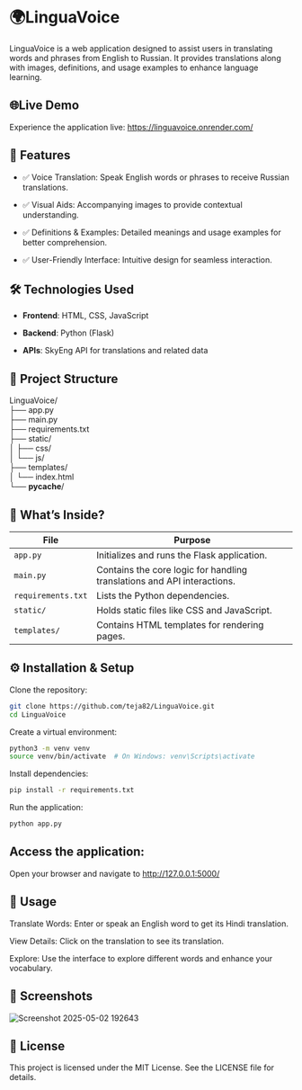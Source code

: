# **🌍LinguaVoice**
LinguaVoice is a web application designed to assist users in translating words and phrases from English to Russian. It provides translations along with images, definitions, and usage examples to enhance language learning.

## **🌐Live Demo**
Experience the application live: https://linguavoice.onrender.com/

## **🚀 Features**
- ✅ Voice Translation: Speak English words or phrases to receive Russian translations.

- ✅ Visual Aids: Accompanying images to provide contextual understanding.

- ✅ Definitions & Examples: Detailed meanings and usage examples for better comprehension.

- ✅ User-Friendly Interface: Intuitive design for seamless interaction.

## **🛠️ Technologies Used**
- **Frontend**: HTML, CSS, JavaScript

- **Backend**: Python (Flask)

- **APIs**: SkyEng API for translations and related data

## **📂 Project Structure**

LinguaVoice/<br>
├── app.py<br>
├── main.py<br>
├── requirements.txt<br>
├── static/<br>
│   ├── css/<br>
│   └── js/<br>
├── templates/<br>
│   └── index.html<br>
└── __pycache__/<br>

## 💼 **What’s Inside?**

| File                    | Purpose                                                                  |
|-------------------------|--------------------------------------------------------------------------|
| `app.py`                | Initializes and runs the Flask application.                              |
| `main.py`               | Contains the core logic for handling translations and API interactions.  |
| `requirements.txt`      | Lists the Python dependencies.                                           |
| `static/`               | Holds static files like CSS and JavaScript.                              |
| `templates/`            | Contains HTML templates for rendering pages.                             |

## **⚙️ Installation & Setup**
Clone the repository:

```bash
git clone https://github.com/teja82/LinguaVoice.git
cd LinguaVoice
```

Create a virtual environment:
```bash
python3 -m venv venv
source venv/bin/activate  # On Windows: venv\Scripts\activate
```

Install dependencies:
```bash
pip install -r requirements.txt
```

Run the application:
```bash
python app.py
```

## **Access the application:**
Open your browser and navigate to http://127.0.0.1:5000/

## **🧪 Usage**
Translate Words: Enter or speak an English word to get its Hindi translation.

View Details: Click on the translation to see its translation.

Explore: Use the interface to explore different words and enhance your vocabulary.

## **📸 Screenshots**
![Screenshot 2025-05-02 192643](https://github.com/user-attachments/assets/0c96ef91-b302-4761-8f1c-a4075c78d1ed)


## **📜 License**
This project is licensed under the MIT License. See the LICENSE file for details.
